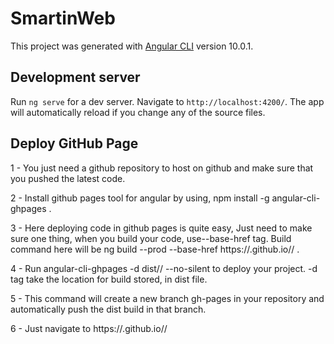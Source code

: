 # SmartinWeb

This project was generated with [Angular CLI](https://github.com/angular/angular-cli) version 10.0.1.

## Development server

Run `ng serve` for a dev server. Navigate to `http://localhost:4200/`. The app will automatically reload if you change any of the source files.



## Deploy  GitHub Page
1 - You just need a github repository to host on github and make sure that you pushed the latest code.

2 - Install github pages tool for angular by using, npm install -g angular-cli-ghpages .

3 - Here deploying code in github pages is quite easy, Just need to make sure one thing, when you build your code, use--base-href tag. Build command here will be ng build --prod --base-href https://<username>.github.io/<reponame>/ .

4 - Run angular-cli-ghpages -d dist/<project-name>/ --no-silent to deploy your project. -d tag take the location for build stored, in dist file.

5 - This command will create a new branch gh-pages in your repository and automatically push the dist build in that branch.

6 - Just navigate to https://<username>.github.io/<reponame>/
